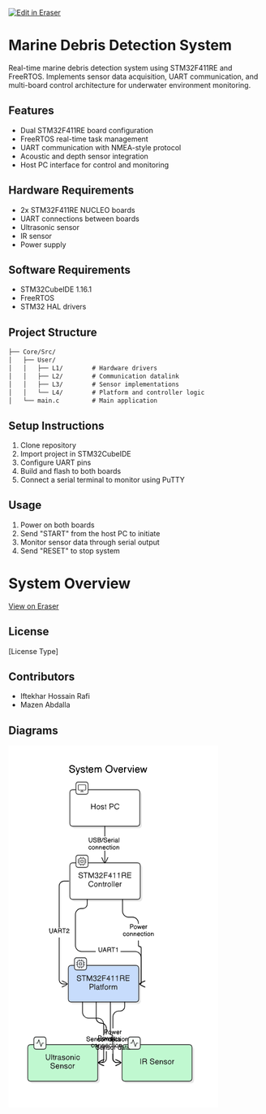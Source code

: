 <p><a target="_blank" href="https://app.eraser.io/workspace/PC4XAUotFmEPGhxQ497y" id="edit-in-eraser-github-link"><img alt="Edit in Eraser" src="https://firebasestorage.googleapis.com/v0/b/second-petal-295822.appspot.com/o/images%2Fgithub%2FOpen%20in%20Eraser.svg?alt=media&amp;token=968381c8-a7e7-472a-8ed6-4a6626da5501"></a></p>

# Marine Debris Detection System
Real-time marine debris detection system using STM32F411RE and FreeRTOS. Implements sensor data acquisition, UART communication, and multi-board control architecture for underwater environment monitoring.

## Features
- Dual STM32F411RE board configuration
- FreeRTOS real-time task management
- UART communication with NMEA-style protocol
- Acoustic and depth sensor integration
- Host PC interface for control and monitoring
## Hardware Requirements
- 2x STM32F411RE NUCLEO boards
- UART connections between boards
- Ultrasonic sensor
- IR sensor
- Power supply
## Software Requirements
- STM32CubeIDE 1.16.1
- FreeRTOS
- STM32 HAL drivers
## Project Structure
```
├── Core/Src/
│   ├── User/
│   │   ├── L1/        # Hardware drivers
│   │   ├── L2/        # Communication datalink
│   │   ├── L3/        # Sensor implementations
│   │   └── L4/        # Platform and controller logic
│   └── main.c         # Main application
```
## Setup Instructions
1. Clone repository
2. Import project in STM32CubeIDE
3. Configure UART pins
4. Build and flash to both boards
5. Connect a serial terminal to monitor using PuTTY
## Usage
1. Power on both boards
2. Send "START" from the host PC to initiate
3. Monitor sensor data through serial output
4. Send "RESET" to stop system


# System Overview
[﻿View on Eraser](https://app.eraser.io/workspace/PC4XAUotFmEPGhxQ497y?elements=fz6PdUIr8LboxjrAdU0JUQ) 

 

## License
[License Type]

## Contributors
- Iftekhar Hossain Rafi
- Mazen Abdalla



<!-- eraser-additional-content -->
## Diagrams
<!-- eraser-additional-files -->
<a href="/README-System Overview-1.eraserdiagram" data-element-id="dmEV7m3HXGZm0QbaWk4VE"><img src="/.eraser/PC4XAUotFmEPGhxQ497y___mOJMEuxMFFO7MZ2mGvGVJzb7uOn2___---diagram----cb1548e1c69d7662c99d63d2890fe4bd-System-Overview.png" alt="" data-element-id="dmEV7m3HXGZm0QbaWk4VE" /></a>
<!-- end-eraser-additional-files -->
<!-- end-eraser-additional-content -->
<!--- Eraser file: https://app.eraser.io/workspace/PC4XAUotFmEPGhxQ497y --->